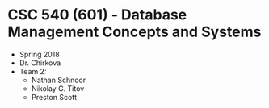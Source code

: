 # CSC 540 (601) - Database Management Concepts and Systems
* Spring 2018
* Dr. Chirkova
* Team 2:
  * Nathan Schnoor
  * Nikolay G. Titov
  * Preston Scott
